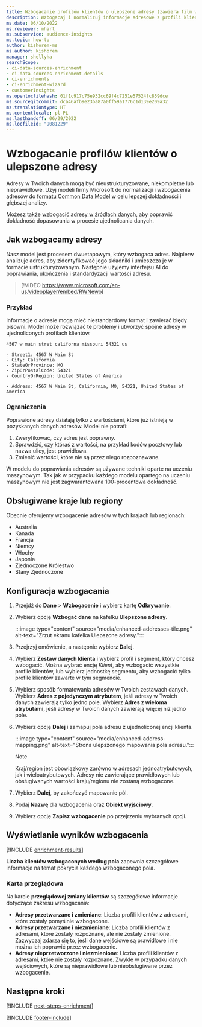 ```yaml
---
title: Wzbogacanie profilów klientów o ulepszone adresy (zawiera film wideo)
description: Wzbogacaj i normalizuj informacje adresowe z profili klientów za pomocą modeli firmy Microsoft.
ms.date: 06/10/2022
ms.reviewer: mhart
ms.subservice: audience-insights
ms.topic: how-to
author: kishorem-ms
ms.author: kishorem
manager: shellyha
searchScope:
- ci-data-sources-enrichment
- ci-data-sources-enrichment-details
- ci-enrichments
- ci-enrichment-wizard
- customerInsights
ms.openlocfilehash: 01f1c917c75e932cc69f4c7251e57524fc859dce
ms.sourcegitcommit: dca46afb9e23ba87a0ff59a1776c1d139e209a32
ms.translationtype: HT
ms.contentlocale: pl-PL
ms.lasthandoff: 06/29/2022
ms.locfileid: "9081229"
---
```

# <a name="enrich-customer-profiles-with-enhanced-addresses"></a>Wzbogacanie profilów klientów o ulepszone adresy

Adresy w Twoich danych mogą być nieustrukturyzowane, niekompletne lub nieprawidłowe. Użyj modeli firmy Microsoft do normalizacji i wzbogacenia adresów do [formatu Common Data Model](/common-data-model/schema/core/applicationcommon/address) w celu lepszej dokładności i głębszej analizy.

Możesz także [wzbogacić adresy w źródłach danych](data-sources-enrichment.md), aby poprawić dokładność dopasowania w procesie ujednolicania danych. 

## <a name="how-we-enhance-addresses"></a>Jak wzbogacamy adresy

Nasz model jest procesem dwuetapowym, który wzbogaca adres. Najpierw analizuje adres, aby zidentyfikować jego składniki i umieszcza je w formacie ustrukturyzowanym. Następnie użyjemy interfejsu AI do poprawiania, ukończenia i standardyzacji wartości adresu.

> [!VIDEO https://www.microsoft.com/en-us/videoplayer/embed/RWNewo]

### <a name="example"></a>Przykład

Informacje o adresie mogą mieć niestandardowy format i zawierać błędy pisowni. Model może rozwiązać te problemy i utworzyć spójne adresy w ujednoliconych profilach klientów.

```Input
4567 w main stret californa missouri 54321 us
```

```Output
- Street1: 4567 W Main St
- City: California
- StateOrProvince: MO
- ZipOrPostalCode: 54321
- CountryOrRegion: United States of America

- Address: 4567 W Main St, California, MO, 54321, United States of America
```

### <a name="limitations"></a>Ograniczenia

Poprawione adresy działają tylko z wartościami, które już istnieją w pozyskanych danych adresów. Model nie potrafi:

1. Zweryfikować, czy adres jest poprawny.
2. Sprawdzić, czy któraś z wartości, na przykład kodów pocztowy lub nazwa ulicy, jest prawidłowa.
3. Zmienić wartości, które nie są przez niego rozpoznawane.

W modelu do poprawiania adresów są używane techniki oparte na uczeniu maszynowym. Tak jak w przypadku każdego modelu opartego na uczeniu maszynowym nie jest zagwarantowana 100-procentowa dokładność.

## <a name="supported-countries-or-regions"></a>Obsługiwane kraje lub regiony

Obecnie oferujemy wzbogacenie adresów w tych krajach lub regionach:

- Australia
- Kanada
- Francja
- Niemcy
- Włochy
- Japonia
- Zjednoczone Królestwo
- Stany Zjednoczone

## <a name="configure-the-enrichment"></a>Konfiguracja wzbogacania

1. Przejdź do **Dane** > **Wzbogacenie** i wybierz kartę **Odkrywanie**.

1. Wybierz opcję **Wzbogać dane** na kafelku **Ulepszone adresy**.

   :::image type="content" source="media/enhanced-addresses-tile.png" alt-text="Zrzut ekranu kafelka Ulepszone adresy.":::

1. Przejrzyj omówienie, a następnie wybierz **Dalej**.

1. Wybierz **Zestaw danych klienta** i wybierz profil i segment, który chcesz wzbogacić. Można wybrać encję *Klient*, aby wzbogacić wszystkie profile klientów, lub wybierz jednostkę segmentu, aby wzbogacić tylko profile klientów zawarte w tym segmencie.

1. Wybierz sposób formatowania adresów w Twoich zestawach danych. Wybierz **Adres z pojedynczym atrybutem**, jeśli adresy w Twoich danych zawierają tylko jedno pole. Wybierz **Adres z wieloma atrybutami**, jeśli adresy w Twoich danych zawierają więcej niż jedno pole.

1. Wybierz opcję **Dalej** i zamapuj pola adresu z ujednoliconej encji klienta.

    :::image type="content" source="media/enhanced-address-mapping.png" alt-text="Strona ulepszonego mapowania pola adresu.":::

   > [!NOTE]
   > Kraj/region jest obowiązkowy zarówno w adresach jednoatrybutowych, jak i wieloatrybutowych. Adresy nie zawierające prawidłowych lub obsługiwanych wartości kraju/regionu nie zostaną wzbogacone.

1. Wybierz **Dalej**, by zakończyć mapowanie pól.

1. Podaj **Nazwę** dla wzbogacenia oraz **Obiekt wyjściowy**.

1. Wybierz opcję **Zapisz wzbogacenie** po przejrzeniu wybranych opcji.

## <a name="view-enrichment-results"></a>Wyświetlanie wyników wzbogacenia

[!INCLUDE [enrichment-results](includes/enrichment-results.md)]

**Liczba klientów wzbogaconych według pola** zapewnia szczegółowe informacje na temat pokrycia każdego wzbogaconego pola.

### <a name="overview-card"></a>Karta przeglądowa

Na karcie **przeglądowej zmiany klientów** są szczegółowe informacje dotyczące zakresu wzbogacania:

- **Adresy przetwarzane i zmieniane**: Liczba profili klientów z adresami, które zostały pomyślnie wzbogacone.
- **Adresy przetwarzane i niezmieniane**: Liczba profili klientów z adresami, które zostały rozpoznane, ale nie zostały zmienione. Zazwyczaj zdarza się to, jeśli dane wejściowe są prawidłowe i nie można ich poprawić przez wzbogacenie.
- **Adresy nieprzetworzone i niezmienione**: Liczba profili klientów z adresami, które nie zostały rozpoznane. Zwykle w przypadku danych wejściowych, które są nieprawidłowe lub nieobsługiwane przez wzbogacenie.

## <a name="next-steps"></a>Następne kroki

[!INCLUDE [next-steps-enrichment](includes/next-steps-enrichment.md)]

[!INCLUDE [footer-include](includes/footer-banner.md)]

